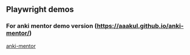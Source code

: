## Playwright demos

### For anki mentor demo version (https://aaakul.github.io/anki-mentor/)
[anki-mentor](e2e/anki-mentor.spec.ts)
